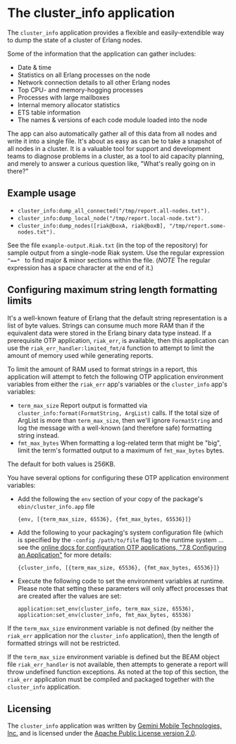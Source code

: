 The cluster_info application
============================

The `cluster_info` application provides a flexible and easily-extendible
way to dump the state of a cluster of Erlang nodes.

Some of the information that the application can gather includes:

* Date & time
* Statistics on all Erlang processes on the node
* Network connection details to all other Erlang nodes
* Top CPU- and memory-hogging processes
* Processes with large mailboxes
* Internal memory allocator statistics
* ETS table information
* The names & versions of each code module loaded into the node

The app can also automatically gather all of this data from all nodes
and write it into a single file. It's about as easy as can be to take
a snapshot of all nodes in a cluster. It is a valuable tool for
support and development teams to diagnose problems in a cluster, as a
tool to aid capacity planning, and merely to answer a curious question
like, "What's really going on in there?"

Example usage
-------------

* `cluster_info:dump_all_connected("/tmp/report.all-nodes.txt").`
* `cluster_info:dump_local_node("/tmp/report.local-node.txt").`
* `cluster_info:dump_nodes([riak@boxA, riak@boxB], "/tmp/report.some-nodes.txt").`

See the file `example-output.Riak.txt` (in the top of the repository) for
sample output from a single-node Riak system.  Use the regular
expression `^==* ` to find major & minor sections within the file.
(*NOTE* The regular expression has a space character at the end of it.)

Configuring maximum string length formatting limits
---------------------------------------------------

It's a well-known feature of Erlang that the default string
representation is a list of byte values.  Strings can consume much
more RAM than if the equivalent data were stored in the Erlang binary
data type instead.  If a prerequisite OTP application, `riak_err`, is
available, then this application can use the
`riak_err_handler:limited_fmt/4` function to attempt to limit the
amount of memory used while generating reports.

To limit the amount of RAM used to format strings in a report, this
application will attempt to fetch the following OTP application
environment variables from either the `riak_err` app's variables or
the `cluster_info` app's variables:

* `term_max_size` Report output is formatted via
`cluster_info:format(FormatString, ArgList)` calls.
If the total size of ArgList is more than `term_max_size`,
then we'll ignore `FormatString` and log the message with a well-known
(and therefore safe) formatting string instead.
* `fmt_max_bytes` When formatting a log-related term that might
be "big", limit the term's formatted output to a maximum of
`fmt_max_bytes` bytes.  

The default for both values is 256KB.

You have several options for configuring these OTP application
environment variables:

* Add the following the `env` section of your copy of the
  package's `ebin/cluster_info.app` file

    `{env, [{term_max_size, 65536}, {fmt_max_bytes, 65536}]}`

* Add the following to your packaging's system configuration file
  (which is specified by the `-config /path/to/file` flag to the
  runtime system ... see the 
  [online docs for configuration OTP applications, "7.8  Configuring an Application"](http://www.erlang.org/doc/design_principles/applications.html#id71589)
  for more details:

    `{cluster_info, [{term_max_size, 65536}, {fmt_max_bytes, 65536}]}`

* Execute the following code to set the environment variables at
  runtime.  Please note that setting these parameters will only affect
  processes that are created after the values are set:

    `application:set_env(cluster_info, term_max_size, 65536),
    application:set_env(cluster_info, fmt_max_bytes, 65536)`

If the `term_max_size` environment variable is not defined (by neither
the `riak_err` application nor the `cluster_info` application), then
the length of formatted strings will not be restricted.

If the `term_max_size` environment variable is defined but the BEAM
object file `riak_err_handler` is not available, then attempts to
generate a report will throw undefined function exceptions.  As noted
at the top of this section, the `riak_err` application must be
compiled and packaged together with the `cluster_info` application.

Licensing
---------

The `cluster_info` application was written by
[Gemini Mobile Technologies, Inc.](http://www.geminimobile.com/)
and is licensed under the
[Apache Public License version 2.0](http://www.apache.org/licenses/LICENSE-2.0).

